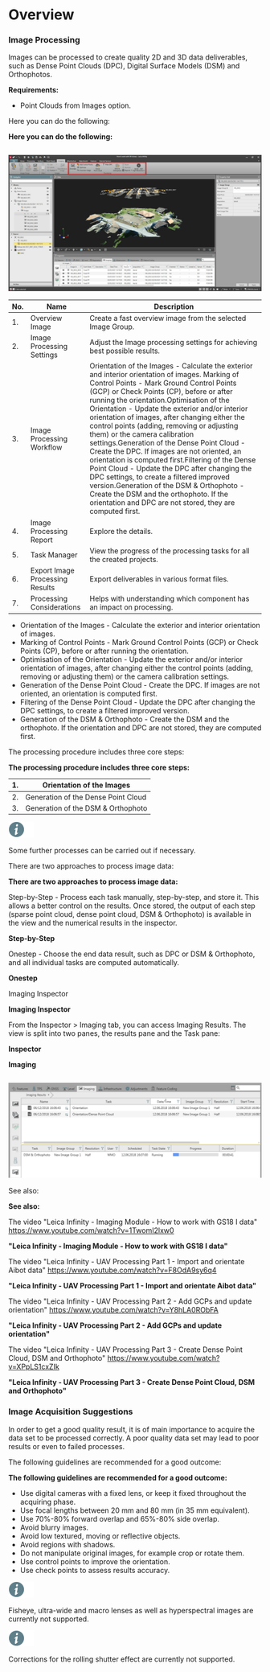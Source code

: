 # Overview

### Image Processing

Images can be processed to create quality 2D and 3D data deliverables, such as Dense Point Clouds (DPC), Digital Surface Models (DSM) and Orthophotos.

**Requirements:**

- Point Clouds from Images option.

Here you can do the following:

**Here you can do the following:**

|  |  |
| --- | --- |

![Image](graphics/01099980.jpg)

| No. | Name | Description |
| --- | --- | --- |
| 1. | Overview Image | Create a fast overview image from the selected Image Group. |
| 2. | Image Processing Settings | Adjust the Image processing settings for achieving best possible results. |
| 3. | Image Processing Workflow | Orientation of the Images - Calculate the exterior and interior orientation of images. Marking of Control Points - Mark Ground Control Points (GCP) or Check Points (CP), before or after running the orientation.Optimisation of the Orientation - Update the exterior and/or interior orientation of images, after changing either the control points (adding, removing or adjusting them) or the camera calibration settings.Generation of the Dense Point Cloud - Create the DPC. If images are not oriented, an orientation is computed first.Filtering of the Dense Point Cloud - Update the DPC after changing the DPC settings, to create a filtered improved version.Generation of the DSM & Orthophoto - Create the DSM and the orthophoto. If the orientation and DPC are not stored, they are computed first. |
| 4. | Image Processing Report | Explore the details. |
| 5. | Task Manager | View the progress of the processing tasks for all the created projects. |
| 6. | Export Image Processing Results | Export deliverables in various format files. |
| 7. | Processing Considerations | Helps with understanding which component has an impact on processing. |

- Orientation of the Images - Calculate the exterior and interior orientation of images.
- Marking of Control Points - Mark Ground Control Points (GCP) or Check Points (CP), before or after running the orientation.
- Optimisation of the Orientation - Update the exterior and/or interior orientation of images, after changing either the control points (adding, removing or adjusting them) or the camera calibration settings.
- Generation of the Dense Point Cloud - Create the DPC. If images are not oriented, an orientation is computed first.
- Filtering of the Dense Point Cloud - Update the DPC after changing the DPC settings, to create a filtered improved version.
- Generation of the DSM & Orthophoto - Create the DSM and the orthophoto. If the orientation and DPC are not stored, they are computed first.

The processing procedure includes three core steps:

**The processing procedure includes three core steps:**

| 1. | Orientation of the Images |
| --- | --- |
| 2. | Generation of the Dense Point Cloud |
| 3. | Generation of the DSM & Orthophoto |

![Image](./data/icons/note.gif)

Some further processes can be carried out if necessary.

There are two approaches to process image data:

**There are two approaches to process image data:**

Step-by-Step - Process each task manually, step-by-step, and store it. This allows a better control on the results. Once stored, the output of each step (sparse point cloud, dense point cloud, DSM & Orthophoto) is available in the view and the numerical results in the inspector.

**Step-by-Step**

Onestep - Choose the end data result, such as DPC or DSM & Orthophoto, and all individual tasks are computed automatically.

**Onestep**

Imaging Inspector

**Imaging Inspector**

From the Inspector > Imaging tab, you can access Imaging Results. The view is split into two panes, the results pane and the Task pane:

**Inspector**

**Imaging**

|  |  |
| --- | --- |

![Image](graphics/00539340.jpg)

See also:

**See also:**

The video "Leica Infinity - Imaging Module - How to work with GS18 I data" https://www.youtube.com/watch?v=1TwomI2lxw0

**"Leica Infinity - Imaging Module - How to work with GS18 I data"**

The video "Leica Infinity - UAV Processing Part 1 - Import and orientate Aibot data" https://www.youtube.com/watch?v=F8OdA9sy6q4

**"Leica Infinity - UAV Processing Part 1 - Import and orientate Aibot data"**

The video "Leica Infinity - UAV Processing Part 2 - Add GCPs and update orientation" https://www.youtube.com/watch?v=Y8hLA0RObFA

**"Leica Infinity - UAV Processing Part 2 - Add GCPs and update orientation"**

The video "Leica Infinity - UAV Processing Part 3 - Create Dense Point Cloud, DSM and Orthophoto" https://www.youtube.com/watch?v=XPpLS1cxZIk

**"Leica Infinity - UAV Processing Part 3 - Create Dense Point Cloud, DSM and Orthophoto"**

### Image Acquisition Suggestions

In order to get a good quality result, it is of main importance to acquire the data set to be processed correctly. A poor quality data set may lead to poor results or even to failed processes.

The following guidelines are recommended for a good outcome:

**The following guidelines are recommended for a good outcome:**

- Use digital cameras with a fixed lens, or keep it fixed throughout the acquiring phase.
- Use focal lengths between 20 mm and 80 mm (in 35 mm equivalent).
- Use 70%-80% forward overlap and 65%-80% side overlap.
- Avoid blurry images.
- Avoid low textured, moving or reflective objects.
- Avoid regions with shadows.
- Do not manipulate original images, for example crop or rotate them.
- Use control points to improve the orientation.
- Use check points to assess results accuracy.

![Image](./data/icons/note.gif)

Fisheye, ultra-wide and macro lenses as well as hyperspectral images are currently not supported.

![Image](./data/icons/note.gif)

Corrections for the rolling shutter effect are currently not supported.

